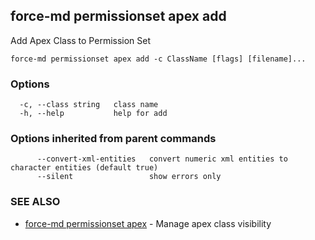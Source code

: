 ## force-md permissionset apex add

Add Apex Class to Permission Set

```
force-md permissionset apex add -c ClassName [flags] [filename]...
```

### Options

```
  -c, --class string   class name
  -h, --help           help for add
```

### Options inherited from parent commands

```
      --convert-xml-entities   convert numeric xml entities to character entities (default true)
      --silent                 show errors only
```

### SEE ALSO

* [force-md permissionset apex](force-md_permissionset_apex.md)	 - Manage apex class visibility

